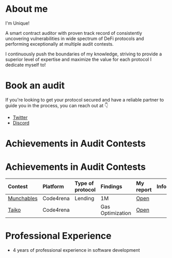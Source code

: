 # About me
I'm Unique! 

A smart contract auditor with proven track record of consistently uncovering vulnerabilities in wide spectrum of DeFi protocols and performing exceptionally at multiple audit contests.

I continuously push the boundaries of my knowledge, striving to provide a superior level of expertise and maximize the value for each protocol I dedicate myself to!



# Book an audit

If you're looking to get your protocol secured and have a reliable partner to guide you in the process, you can reach out at 👇
- [Twitter](https://twitter.com/unique0x0)
- [Discord](https://discordapp.com/users/1164579178658668610)




# Achievements in Audit Contests

# Achievements in Audit Contests

| Contest | Platform | Type of protocol | Findings | My report | Info |
| :--- | :--- | :--- | :--- | :--- | --- |
| [Munchables](https://code4rena.com/audits/2024-05-munchables) | Code4rena | Lending | 1M  | [Open](/C:/Users/Abdulwahed%20Talash/AppData/Local/Programs/Joplin/resources/app.asar/contests/Code4rena/WildCat.md "./contests/Code4rena/WildCat.md") |     |
| [Taiko](https://code4rena.com/audits/2024-03-taiko) | Code4rena |     | Gas Optimization | [Open](https://code4rena.com/reports/2024-03-taiko) |     |

# Professional Experience
- 4 years of professional experience in software development
